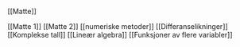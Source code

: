 [[Matte]]

[[Matte 1]]
[[Matte 2]]
[[numeriske metoder]]
[[Differanselikninger]]
[[Komplekse tall]]
[[Lineær algebra]]
[[Funksjoner av flere variabler]]

